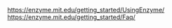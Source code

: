 https://enzyme.mit.edu/getting_started/UsingEnzyme/  
https://enzyme.mit.edu/getting_started/Faq/  

